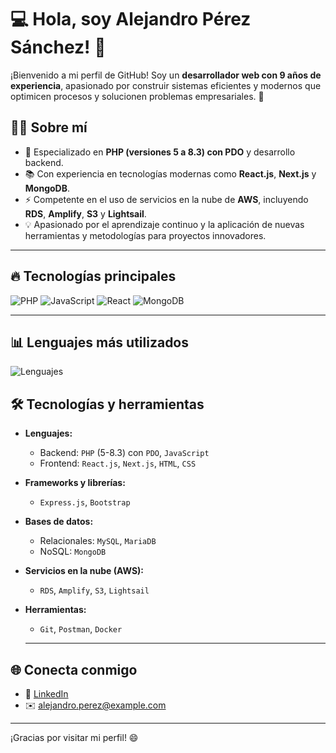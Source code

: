 # 💻 Hola, soy Alejandro Pérez Sánchez! 👋  

¡Bienvenido a mi perfil de GitHub! Soy un **desarrollador web con 9 años de experiencia**, apasionado por construir sistemas eficientes y modernos que optimicen procesos y solucionen problemas empresariales. 🚀  

## 👨‍💻 Sobre mí  
- 🌟 Especializado en **PHP (versiones 5 a 8.3) con PDO** y desarrollo backend.  
- 📚 Con experiencia en tecnologías modernas como **React.js**, **Next.js** y **MongoDB**.  
- ⚡ Competente en el uso de servicios en la nube de **AWS**, incluyendo **RDS**, **Amplify**, **S3** y **Lightsail**.  
- 💡 Apasionado por el aprendizaje continuo y la aplicación de nuevas herramientas y metodologías para proyectos innovadores. 
---

## 🔥 Tecnologías principales  
![PHP](https://img.shields.io/badge/-PHP-787CB5?style=flat-square&logo=php&logoColor=white)
![JavaScript](https://img.shields.io/badge/-JavaScript-F7DF1E?style=flat-square&logo=javascript&logoColor=black)
![React](https://img.shields.io/badge/-React-61DAFB?style=flat-square&logo=react&logoColor=black)
![MongoDB](https://img.shields.io/badge/-MongoDB-47A248?style=flat-square&logo=mongodb&logoColor=white)

---
## 📊 Lenguajes más utilizados  
![Lenguajes](https://github-readme-stats.vercel.app/api/top-langs/?username=tuusuario&layout=compact&theme=radical)  

## 🛠️ Tecnologías y herramientas  
- **Lenguajes:**  
  - Backend: `PHP` (5-8.3) con `PDO`, `JavaScript`  
  - Frontend: `React.js`, `Next.js`, `HTML`, `CSS`  
- **Frameworks y librerías:**  
  - `Express.js`, `Bootstrap`  
- **Bases de datos:**  
  - Relacionales: `MySQL`, `MariaDB`  
  - NoSQL: `MongoDB`  
- **Servicios en la nube (AWS):**  
  - `RDS`, `Amplify`, `S3`, `Lightsail`  
- **Herramientas:**  
  - `Git`, `Postman`, `Docker`
  
  ---

## 🌐 Conecta conmigo  
- 💼 [LinkedIn](https://www.linkedin.com/in/alejandro-p%C3%A8rez-s%C3%A0nchez-7a2a4081/)  
- ✉️ alejandro.perez@example.com  

---

¡Gracias por visitar mi perfil! 😄  
